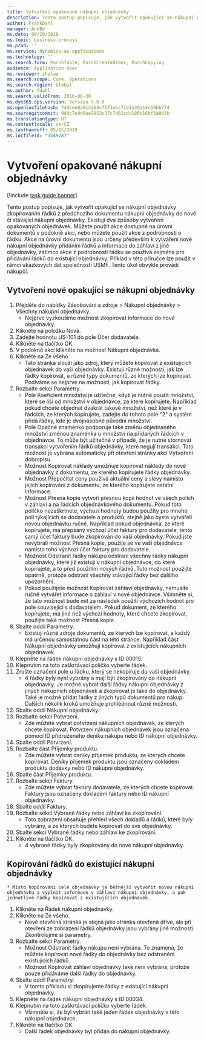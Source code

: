 ```yaml
---
title: Vytvoření opakované nákupní objednávky
description: Tento postup popisuje, jak vytvořit opakující se nákupní objednávky zkopírováním řádků z předchozího dokumentu nákupní objednávky do nové či stávající nákupní objednávky.
author: FrankDahl
manager: AnnBe
ms.date: 08/29/2018
ms.topic: business-process
ms.prod: ''
ms.service: dynamics-ax-applications
ms.technology: ''
ms.search.form: PurchTable, PurchCreateOrder, PurchCopying
audience: Application User
ms.reviewer: shylaw
ms.search.scope: Core, Operations
ms.search.region: Global
ms.author: fdahl
ms.search.validFrom: 2016-06-30
ms.dyn365.ops.version: Version 7.0.0
ms.openlocfilehash: 74dcee8a614363cf1f1ebc71e3e39a14c59bb774
ms.sourcegitcommit: 9d4c7edd0ae2053c37c7d81cdd180b16bf3a9d3b
ms.translationtype: HT
ms.contentlocale: cs-CZ
ms.lasthandoff: 05/15/2019
ms.locfileid: "1549787"
---
```

# <a name="create-a-repeat-purchase-order"></a>Vytvoření opakované nákupní objednávky

[!include [task guide banner](../../includes/task-guide-banner.md)]

Tento postup popisuje, jak vytvořit opakující se nákupní objednávky zkopírováním řádků z předchozího dokumentu nákupní objednávky do nové či stávající nákupní objednávky. Existují dva způsoby vytvoření opakovaných objednávek. Můžete použít akce dostupné na úrovni dokumentů v podokně akcí, nebo můžete použít akce z podrobností o řádku. Akce na úrovni dokumentu jsou určeny především k vytváření nové nákupní objednávky přidáním řádků a informace do záhlaví z jiné objednávky, zatímco akce z podrobností řádku se používá zejména pro přidávání řádků do existující objednávky. Příklad v této příručce lze použít v rámci ukázkových dat společnosti USMF. Tento úkol obvykle provádí nákupčí.


## <a name="create-a-new-repeat-purchase-order"></a>Vytvoření nové opakující se nákupní objednávky
1. Přejděte do nabídky Zásobování a zdroje > Nákupní objednávky > Všechny nákupní objednávky.
    * Nejprve vyzkoušíme možnost zkopírovat informace do nové objednávky.  
2. Klikněte na položku Nová.
3. Zadejte hodnotu US-101 do pole Účet dodavatele.
4. Klikněte na tlačítko OK.
5. V podokně akcí klikněte na možnost Nákupní objednávka.
6. Klikněte na Ze všeho.
    * Tato stránka slouží jako zdroj, který můžete kopírovat z existujících objednávek do vaší objednávky. Existují různé možnosti, jak lze řádky kopírovat, a různé typy dokumentů, ze kterých lze kopírovat. Podíváme se nejprve na možnosti, jak kopírovat řádky.   
7. Rozbalte sekci Parametry.
    * Pole Koeficient množství je užitečné, když je nutné použít množství, které se liší od množství v objednávce, ze které kopírujete. Například pokud chcete objednat dvakrát takové množství, než které je v řádcích, ze kterých kopírujete, zadejte do tohoto pole "2" a systém přidá řádky, kde je dvojnásobné původní množství.  
    * Pole Opačné znaménko podporuje také změnu objednaného množství změnou znaménka u množství na přidaných řádcích v objednávce. To může být užitečné v případě, že je nutné stornovat transakci vytvořením řádků objednávky, které negují transakci. Tato možnost je vybrána automaticky při otevření stránky akcí Vytvoření dobropisu.  
    * Možnost Kopírovat náklady umožňuje kopírovat náklady do nové objednávky z dokumentu, ze kterého kopírujete řádky objednávky.  
    * Možnost Přepočítat ceny používá aktuální ceny a slevy namísto jejich kopírování z dokumentu, ze kterého kopírujete ostatní informace.  
    * Možnost Přesná kopie vytvoří přesnou kopii hodnot ve všech polích v záhlaví a na řádcích objednávkového dokumentu. Pokud toto políčko nezaškrtnete, výchozí hodnoty budou použity pro mnoho polí týkajících se dodavatele a produktů, stejně jako byste vytvářeli novou objednávku ručně. Například pokud objednávka, ze které kopírujete, má přepsaný výchozí účet faktury pro dodavatele, tento samý účet faktury bude zkopírován do vaší objednávky. Pokud jste nevybrali možnost Přesná kopie, použije se ve vaší objednávce namísto toho výchozí účet faktury pro dodavatele.  
    * Možnost Odstranit řádky nákupu odstraní všechny řádky nákupní objednávky, které již existují v nákupní objednávce, do které kopírujete, a to před použitím nových řádků. Tuto možnost použijte opatrně, protože odstraní všechny stávající řádky bez dalšího upozornění.  
    * Pokud použijete možnost Kopírovat záhlaví objednávky, nemusíte ručně vytvářet informace o záhlaví v nové objednávce. Všimněte si, že tato možnost bude mít za následek použití výchozích hodnot pro pole související s dodavatelem. Pokud dokument, ze kterého kopírujete, má jiné než výchozí hodnoty, které chcete zkopírovat, použijte také možnost Přesná kopie.  
8. Sbalte oddíl Parametry.
    * Existují různé zdroje dokumentů, ze kterých lze kopírovat, a každý má určenou samostatnou část na této stránce. Například část Nákupní objednávky umožňují kopírovat z existujících nákupních objednávek.  
9. Klepněte na řádek nákupní objednávky s ID 00015. 
10. Klepnutím na toto zaškrtávací políčko vyberte řádek.
11. Zrušte označení pole u řádku, který se nekopíruje do vaší objednávky.
    * 4 řádky byly nyní vybrány a mají být zkopírovány do nákupní objednávky. Je možné vybrat další řádky nákupní objednávky z jiných nákupních objednávek a zkopírovat je také do objednávky. Také je možné přidat řádky z jiných typů dokumentů pro nákup. Dalších několik kroků umožňuje prohlédnout různé možnosti.  
12. Sbalte oddíl Nákupní objednávky.
13. Rozbalte sekci Potvrzení.
    * Zde můžete vybrat potvrzení nákupních objednávek, ze kterých chcete kopírovat. Potvrzení nákupních objednávek jsou označena pomocí ID přidruženého deníku nákupu nebo ID nákupní objednávky.  
14. Sbalte oddíl Potvrzení.
15. Rozbalte část Příjemky produktu.
    * Zde můžete vybrat deníky příjemek produktu, ze kterých chcete kopírovat. Deníky příjemek produktu jsou označeny dokladem produktu dodávky nebo ID nákupní objednávky.   
16. Sbalte část Příjemky produktu.
17. Rozbalte sekci Faktury.
    * Zde můžete vybrat faktury dodavatele, ze kterých chcete kopírovat. Faktury jsou označeny dokladem faktury nebo ID nákupní objednávky.   
18. Sbalte oddíl Faktury.
19. Rozbalte sekci Vybrané řádky nebo záhlaví ke zkopírování.
    * Toto zobrazení obsahuje přehled všech dokladů a řádků, které byly vybrány, a ze kterých budete kopírovat do své objednávky.   
20. Sbalte sekci Vybrané řádky nebo záhlaví ke zkopírování.
21. Klikněte na tlačítko OK.
    * 4 vybrané řádky byly zkopírovány do nové nákupní objednávky.   

## <a name="copy-lines-to-an-existing-purchase-order"></a>Kopírování řádků do existující nákupní objednávky
    * Místo kopírování celé objednávky je běžnější vytvořit novou nákupní objednávku a vyplnit informace v záhlaví nákupní objednávky, a pak jednotlivé řádky kopírovat z existujících objednávek.  
1. Klikněte na Řádek nákupní objednávky.
2. Klikněte na Ze všeho.
    * Nově otevřená stránka je stejná jako stránka otevřená dříve, ale při otevření ze zobrazení řádků objednávky jsou vybrány jiné možnosti. Zkontrolujme si parametry.   
3. Rozbalte sekci Parametry.
    * Možnost Odstranit řádky nákupu není vybrána. To znamená, že můžete kopírovat nové řádky do objednávky bez odstranění existujících řádků.   
    * Možnost Kopírovat záhlaví objednávky také není vybrána, protože pouze přidáváme další řádky do objednávky.   
4. Sbalte oddíl Parametry.
    * V tomto příkladu si zkopírujeme řádky z existující nákupní objednávky.   
5. Klepněte na řádek nákupní objednávky s ID 00034. 
6. Klepnutím na toto zaškrtávací políčko vyberte řádek.
    * Všimněte si, že byl vybrán také jeden řádek objednávky v této nákupní objednávce.  
7. Klikněte na tlačítko OK.
    * Další řádek objednávky byl přidán do nákupní objednávky.  

